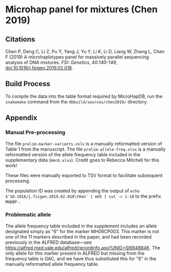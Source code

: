 # Microhap panel for mixtures (Chen 2019)

## Citations

Chen P, Deng C, Li Z, Pu Y, Yang J, Yu Y, Li K, Li D, Liang W, Zhang L, Chen F (2019) A microhaplotypes panel for massively parallel sequencing analysis of DNA mixtures. *FSI: Genetics*, 40:140-149, [doi:10.1016/j.fsigen.2019.02.018](https://doi.org/10.1016/j.fsigen.2019.02.018).

## Build Process

To compile the data into the table format required by MicroHapDB, run the `snakemake` command from the `dbbuild/sources/chen2019/` directory.


## Appendix

### Manual Pre-processing

The file  `prelim-marker-variants.xslx` is a manually reformatted version of Table 1 from the manuscript.
The file `prelim-allele-freq.xlsx` is a manually reformatted version of the allele frequency table included in the supplementary data (`mmc6.xlsx`).
Credit goes to Rebecca Mitchell for this work!

These files were manually exported to TSV format to facilitate subsequent processing.

The population ID was created by appending the output of `echo $'10.1016/j.fsigen.2019.02.018\tHan' | md5 | cut -c 1-10` to the prefix `MHDBP-`.

### Problematic allele

The allele frequency table included in the supplement includes an allele designated simply as "6" for the marker MH06CP003.
This marker is not one of the 11 markers described in the paper, and had been recorded previously in the ALFRED database—see https://alfred.med.yale.edu/alfred/recordinfo.asp?UNID=SI664884K.
The only allele for this marker present in ALFRED but missing from the frequency table is GAC, and we have thus substituted this for "6" in the manually reformatted allele frequency table.


[Snakemake]: https://snakemake.readthedocs.io/en/stable/
[rsidx]: https://github.com/bioforensics/rsidx
